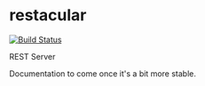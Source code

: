 restacular
==========

[![Build Status](https://drone.io/github.com/Keats/restacular/status.png)](https://drone.io/github.com/Keats/restacular/latest)

REST Server  

Documentation to come once it's a bit more stable.
